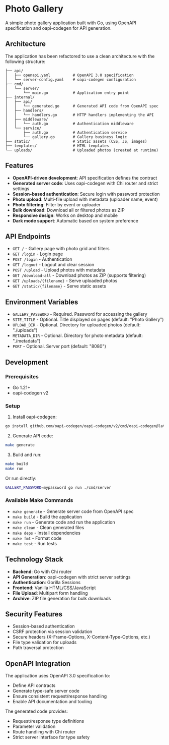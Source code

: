# Photo Gallery

A simple photo gallery application built with Go, using OpenAPI specification and oapi-codegen for API generation.

## Architecture

The application has been refactored to use a clean architecture with the following structure:

```
├── api/
│   ├── openapi.yaml          # OpenAPI 3.0 specification
│   └── server-config.yaml    # oapi-codegen configuration
├── cmd/
│   └── server/
│       └── main.go           # Application entry point
├── internal/
│   ├── api/
│   │   └── generated.go      # Generated API code from OpenAPI spec
│   ├── handlers/
│   │   └── handlers.go       # HTTP handlers implementing the API
│   ├── middleware/
│   │   └── auth.go           # Authentication middleware
│   └── service/
│       ├── auth.go           # Authentication service
│       └── gallery.go        # Gallery business logic
├── static/                   # Static assets (CSS, JS, images)
├── templates/                # HTML templates
└── uploads/                  # Uploaded photos (created at runtime)
```

## Features

- **OpenAPI-driven development**: API specification defines the contract
- **Generated server code**: Uses oapi-codegen with Chi router and strict settings
- **Session-based authentication**: Secure login with password protection
- **Photo upload**: Multi-file upload with metadata (uploader name, event)
- **Photo filtering**: Filter by event or uploader
- **Bulk download**: Download all or filtered photos as ZIP
- **Responsive design**: Works on desktop and mobile
- **Dark mode support**: Automatic based on system preference

## API Endpoints

- `GET /` - Gallery page with photo grid and filters
- `GET /login` - Login page
- `POST /login` - Authentication
- `GET /logout` - Logout and clear session
- `POST /upload` - Upload photos with metadata
- `GET /download-all` - Download photos as ZIP (supports filtering)
- `GET /uploads/{filename}` - Serve uploaded photos
- `GET /static/{filename}` - Serve static assets

## Environment Variables

- `GALLERY_PASSWORD` - Required. Password for accessing the gallery
- `SITE_TITLE` - Optional. Title displayed on pages (default: "Photo Gallery")
- `UPLOAD_DIR` - Optional. Directory for uploaded photos (default: "./uploads")
- `METADATA_DIR` - Optional. Directory for photo metadata (default: "./metadata")
- `PORT` - Optional. Server port (default: "8080")

## Development

### Prerequisites

- Go 1.21+
- oapi-codegen v2

### Setup

1. Install oapi-codegen:
```bash
go install github.com/oapi-codegen/oapi-codegen/v2/cmd/oapi-codegen@latest
```

2. Generate API code:
```bash
make generate
```

3. Build and run:
```bash
make build
make run
```

Or run directly:
```bash
GALLERY_PASSWORD=mypassword go run ./cmd/server
```

### Available Make Commands

- `make generate` - Generate server code from OpenAPI spec
- `make build` - Build the application
- `make run` - Generate code and run the application
- `make clean` - Clean generated files
- `make deps` - Install dependencies
- `make fmt` - Format code
- `make test` - Run tests

## Technology Stack

- **Backend**: Go with Chi router
- **API Generation**: oapi-codegen with strict server settings
- **Authentication**: Gorilla Sessions
- **Frontend**: Vanilla HTML/CSS/JavaScript
- **File Upload**: Multipart form handling
- **Archive**: ZIP file generation for bulk downloads

## Security Features

- Session-based authentication
- CSRF protection via session validation
- Secure headers (X-Frame-Options, X-Content-Type-Options, etc.)
- File type validation for uploads
- Path traversal protection

## OpenAPI Integration

The application uses OpenAPI 3.0 specification to:
- Define API contracts
- Generate type-safe server code
- Ensure consistent request/response handling
- Enable API documentation and tooling

The generated code provides:
- Request/response type definitions
- Parameter validation
- Route handling with Chi router
- Strict server interface for type safety